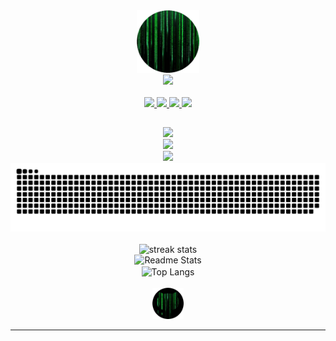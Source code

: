 <div align="center">
    <a href="https://github-avatar-hiddenciphers-projects.vercel.app/">
        <img src="./img/github_avatar.png" width="100" height="100" alt="Github Avatar" />
    </a>
</div>

<div align="center">
    <img src="https://readme-typing-svg.herokuapp.com?font=Courier&pause=500&color=29DA76EE&background=000000&center=true&width=435&lines=Wake+up%2C+Neo...;The+Matrix+has+you...;Follow+the+white+rabbit.;Knock,+knock,+Neo."/>
</div>

<br/>

<div align="center"> 
  <a href="mailto:psolvyns@protonmail.com">
    <img src="https://img.shields.io/badge/Protonmail-333333?style=for-the-badge&logo=proton&logoColor=darkpurple" />
  </a>
  <a href="https://linkedin.com/in/psolvyns" target="_blank">
    <img src="https://img.shields.io/badge/LinkedIn-0077B5?style=for-the-badge&logo=linkedin&logoColor=white" target="_blank" />
  </a>
  <a href="https://hiddenciphers.github.io" target="_blank">
     <img src="https://img.shields.io/badge/Discord-7B68EE?style=for-the-badge&logo=discord&logoColor=white" target="_blank" />
  </a>
  <a href="https://github-avatar-hiddenciphers-projects.vercel.app/" target="_blank">
     <img src="https://img.shields.io/badge/Portfolio-00CED1?style=for-the-badge&logo=files&logoColor=white" target="_blank" />
  </a>

<h2 align="center"></h2>
<div align="center">
    <img src="https://skillicons.dev/icons?i=python,solidity,javascript,html,css,md" /><br>
    <img src="https://skillicons.dev/icons?i=vscode,git,ipfs,postgres,tensorflow,vercel,stackoverflow" /><br>
    <img src="https://skillicons.dev/icons?i=github,replit,linkedin,discord" />
</div>

<div align="center">
  <img alt="Kaa eating my contributions" src="https://raw.githubusercontent.com/hiddenciphers/hiddenciphers/output/github-contribution-grid-snake.svg" />
</div>

<br/>

<div align=center>
  <img width=390 src="https://streak-stats.demolab.com/?user=hiddenciphers&count_private=true&theme=chartreuse-dark&border_radius=10" alt="streak stats"/>
  <br/>
  <img width=390 src="https://github-readme-stats-a10e7slel-hiddenciphers-projects.vercel.app/api?username=hiddenciphers&count_private=true&show_icons=true&theme=chartreuse-dark&rank_icon=github&border_radius=10" alt="Readme Stats" />
  <br/>
  <img width=390 align="center" src="https://github-readme-stats-a10e7slel-hiddenciphers-projects.vercel.app/api/top-langs/?username=hiddenciphers&hide=HTML&langs_count=8&layout=compact&theme=chartreuse-dark&border_radius=10&size_weight=0.5&count_weight=0.5&exclude_repo=github-readme-stats" alt="Top Langs" />
  <br/><br/>
</div>

<div align="center">
    <a href="https://www.github.com/hiddenciphers">
        <img src="./img/my_hybrid_github_avatar.png" width="50" height="50" alt="Github Avatar" />
    </a>
</div>

<hr/>
